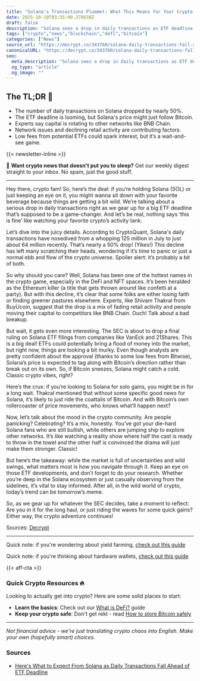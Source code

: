 ```yaml
---
title: "Solana's Transactions Plummet: What This Means for Your Crypto Bag"
date: 2025-10-10T03:55:00.378638Z
draft: false
description: "Solana sees a drop in daily transactions as ETF deadline approaches. What does this mean for Bitcoin and DeFi? Let's break it down."
tags: ["crypto","news","blockchain","defi","bitcoin"]
categories: ["News"]
source_url: "https://decrypt.co/343760/solana-daily-transactions-fall-ahead-of-etf-deadline"
canonicalURL: "https://decrypt.co/343760/solana-daily-transactions-fall-ahead-of-etf-deadline"
seo:
  meta_description: "Solana sees a drop in daily transactions as ETF deadline approaches. What does this mean for Bitcoin and DeFi? Let's break it down."
  og_type: "article"
  og_image: ""
---
```


## The TL;DR 📝

- The number of daily transactions on Solana dropped by nearly 50%.
- The ETF deadline is looming, but Solana's price might just follow Bitcoin.
- Experts say capital is rotating to other networks like BNB Chain.
- Network issues and declining retail activity are contributing factors.
- Low fees from potential ETFs could spark interest, but it’s a wait-and-see game.

{{< newsletter-inline >}}

📧 **Want crypto news that doesn't put you to sleep?** Get our weekly digest straight to your inbox. No spam, just the good stuff.

---

Hey there, crypto fam! So, here’s the deal: if you’re holding Solana (SOL) or just keeping an eye on it, you might wanna sit down with your favorite beverage because things are getting a bit wild. We’re talking about a serious drop in daily transactions right as we gear up for a big ETF deadline that’s supposed to be a game-changer. And let’s be real, nothing says ‘this is fine’ like watching your favorite crypto’s activity tank.

Let’s dive into the juicy details. According to CryptoQuant, Solana's daily transactions have nosedived from a whopping 125 million in July to just about 64 million recently. That’s nearly a 50% drop! (Yikes!) This decline has left many scratching their heads, wondering if it’s time to panic or just a normal ebb and flow of the crypto universe. Spoiler alert: it’s probably a bit of both.

So why should you care? Well, Solana has been one of the hottest names in the crypto game, especially in the DeFi and NFT spaces. It’s been heralded as the Ethereum killer (a title that gets thrown around like confetti at a party). But with this decline, it’s clear that some folks are either losing faith or finding greener pastures elsewhere. Experts, like Shivam Thakral from BuyUcoin, suggest that the drop is a mix of fading retail activity and people moving their capital to competitors like BNB Chain. Ouch! Talk about a bad breakup.

But wait, it gets even more interesting. The SEC is about to drop a final ruling on Solana ETF filings from companies like VanEck and 21Shares. This is a big deal! ETFs could potentially bring a flood of money into the market, but right now, things are looking a bit murky. Even though analysts are pretty confident about the approval (thanks to some low fees from Bitwise), Solana’s price is expected to tag along with Bitcoin’s direction rather than break out on its own. So, if Bitcoin sneezes, Solana might catch a cold. Classic crypto vibes, right?

Here’s the crux: if you’re looking to Solana for solo gains, you might be in for a long wait. Thakral mentioned that without some specific good news for Solana, it’s likely to just ride the coattails of Bitcoin. And with Bitcoin’s own rollercoaster of price movements, who knows what’ll happen next?

Now, let’s talk about the mood in the crypto community. Are people panicking? Celebrating? It’s a mix, honestly. You’ve got your die-hard Solana fans who are still bullish, while others are jumping ship to explore other networks. It’s like watching a reality show where half the cast is ready to throw in the towel and the other half is convinced the drama will just make them stronger. Classic! 

But here’s the takeaway: while the market is full of uncertainties and wild swings, what matters most is how you navigate through it. Keep an eye on those ETF developments, and don’t forget to do your research. Whether you’re deep in the Solana ecosystem or just casually observing from the sidelines, it’s vital to stay informed. After all, in the wild world of crypto, today’s trend can be tomorrow’s meme.

So, as we gear up for whatever the SEC decides, take a moment to reflect: Are you in it for the long haul, or just riding the waves for some quick gains? Either way, the crypto adventure continues!

Sources: [Decrypt](https://decrypt.co/343760/solana-daily-transactions-fall-ahead-of-etf-deadline)

---

Quick note: if you're wondering about yield farming, [check out this guide](/pages/yield-farming-explained/)

Quick note: if you're thinking about hardware wallets, [check out this guide](/pages/best-hardware-wallets/)

{{< aff-cta >}}

### Quick Crypto Resources 🔥

Looking to actually get into crypto? Here are some solid places to start:
- **Learn the basics**: Check out our [What is DeFi?](/pages/what-is-defi/) guide
- **Keep your crypto safe**: Don't get rekt - read [How to store Bitcoin safely](/pages/how-to-store-bitcoin-safely/)


---

_Not financial advice - we're just translating crypto chaos into English. Make your own (hopefully smart) choices._

### Sources
- [Here's What to Expect From Solana as Daily Transactions Fall Ahead of ETF Deadline](https://decrypt.co/343760/solana-daily-transactions-fall-ahead-of-etf-deadline)

